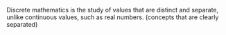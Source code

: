 Discrete mathematics is the study of values that are distinct and separate, unlike continuous values, such as real numbers. (concepts that are clearly separated)

